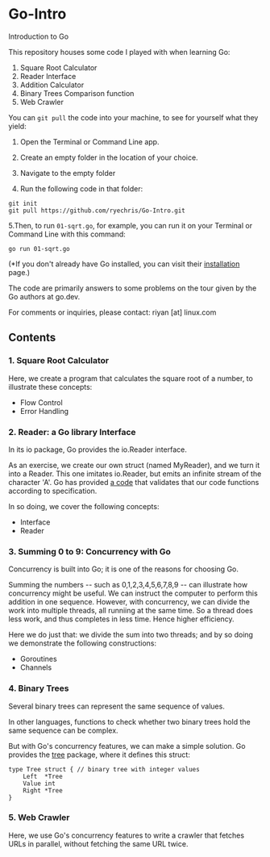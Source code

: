# Go-Intro
Introduction to Go

This repository houses some code I played with when learning Go:

1. Square Root Calculator
2. Reader Interface
3. Addition Calculator
4. Binary Trees Comparison function
5. Web Crawler

You can `git pull` the code into your machine,
to see for yourself what they yield:

1. Open the Terminal or Command Line app.

2. Create an empty folder in the location of your choice.

3. Navigate to the empty folder

4. Run the following code in that folder:
```
git init
git pull https://github.com/ryechris/Go-Intro.git
```

5.Then, to run `01-sqrt.go`, for example, you can run it on your Terminal or Command Line with this command:
```
go run 01-sqrt.go
```

(*If you don't already have Go installed, you can visit their [installation](https://go.dev/doc/install) page.)

The code are primarily answers to some problems on the tour given by the Go authors at go.dev.

For comments or inquiries, please contact:
riyan [at] linux.com



## Contents

### 1. Square Root Calculator
Here, we create a program that calculates the square root of a number, to illustrate these concepts:
- Flow Control
- Error Handling


### 2.  Reader: a Go library Interface
In its io package, Go provides the io.Reader interface.

As an exercise, we create our own struct (named MyReader), and we turn it into a Reader. 
This one imitates io.Reader, but emits an infinite stream of the character 'A'.
Go has provided [a code](https://cs.opensource.google/go/x/tour/+/refs/tags/v0.1.0:reader/validate.go) that validates that our code functions according to specification.

In so doing, we cover the following concepts:
- Interface
- Reader


### 3.  Summing 0 to 9: Concurrency with Go
Concurrency is built into Go; it is one of the reasons for choosing Go.

Summing the numbers -- such as 0,1,2,3,4,5,6,7,8,9 -- can illustrate how concurrency might be useful.
We can instruct the computer to perform this addition in one sequence.
However, with concurrency, we can divide the work into multiple threads, all runniing at the same time.
So a thread does less work, and thus completes in less time. Hence higher efficiency.

Here we do just that: we divide the sum into two threads; and by so doing we demonstrate the following constructions:
- Goroutines
- Channels


### 4. Binary Trees
Several binary trees can represent the same sequence of values.

In other languages, functions to check whether two binary trees hold the same sequence can be complex.

But with Go's concurrency features, we can make a simple solution.
Go provides the [tree](https://cs.opensource.google/go/x/tour/+/v0.1.0:tree/tree.go) package, where it defines this struct:
```
type Tree struct { // binary tree with integer values
    Left  *Tree
    Value int
    Right *Tree
}
```


### 5. Web Crawler
Here, we use Go's concurrency features to write a crawler that fetches URLs in parallel, without fetching the same URL twice.
